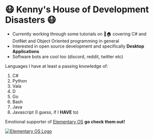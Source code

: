 # 😷 Kenny's House of Development Disasters 😷

* Currently working through some tutorials on 🌳🏠 covering C# and DotNet and Object Oriented programming in general
* Interested in open source development and specifically **Desktop Applications**
* Software bots are cool too (discord, reddit, twitter etc)

Languages I have at least a passing knowledge of:
1. C#
2. Python
3. Vala
4. D
5. Go
6. Bash
7. Java
8. Javascript (I guess, if I **HAVE** to)
  
  
Emotional supporter of [Elementary OS](https://github.com/elementary) **go check them out!** 
  
  
  
[![Elementary OS Logo](https://avatars.githubusercontent.com/u/1978534?s=200&v=4)](https://github.com/elementary)


